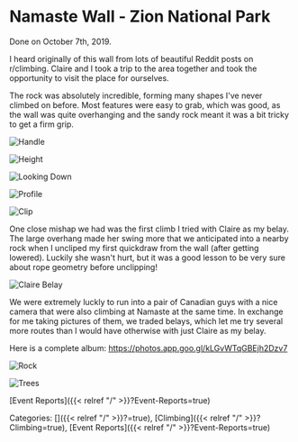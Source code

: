# Namaste Wall - Zion National Park

Done on October 7th, 2019.

I heard originally of this wall from lots of beautiful Reddit posts on
r/climbing. Claire and I took a trip to the area together and took the
opportunity to visit the place for ourselves.

The rock was absolutely incredible, forming many shapes I've never climbed on
before. Most features were easy to grab, which was good, as the wall was quite
overhanging and the sandy rock meant it was a bit tricky to get a firm grip.

![Handle](/docs/climbing/event-reports/2019-10-07-namaste-wall-zion-pics/handle.jpg)

![Height](/docs/climbing/event-reports/2019-10-07-namaste-wall-zion-pics/height.jpg)

![Looking Down](/docs/climbing/event-reports/2019-10-07-namaste-wall-zion-pics/looking-down.jpg)

![Profile](/docs/climbing/event-reports/2019-10-07-namaste-wall-zion-pics/profile.jpg)

![Clip](/docs/climbing/event-reports/2019-10-07-namaste-wall-zion-pics/silouette-clip.jpg)

One close mishap we had was the first climb I tried with Claire as my belay.
The large overhang made her swing more that we anticipated into a nearby rock
when I uncliped my first quickdraw from the wall (after getting lowered).
Luckily she wasn't hurt, but it was a good lesson to be very sure about rope
geometry before unclipping!

![Claire Belay](/docs/climbing/event-reports/2019-10-07-namaste-wall-zion-pics/claire-belay.jpg)

We were extremely luckly to run into a pair of Canadian guys with a nice camera
that were also climbing at Namaste at the same time. In exchange for me taking
pictures of them, we traded belays, which let me try several more routes than I
would have otherwise with just Claire as my belay.

Here is a complete album: https://photos.app.goo.gl/kLGvWTqGBEjh2Dzv7

![Rock](/docs/climbing/event-reports/2019-10-07-namaste-wall-zion-pics/rock.jpg)

![Trees](/docs/climbing/event-reports/2019-10-07-namaste-wall-zion-pics/trees.jpg)








[Event Reports]({{< relref "/" >}}?Event-Reports=true)


Categories: []({{< relref "/" >}}?=true),
[Climbing]({{< relref "/" >}}?Climbing=true),
[Event Reports]({{< relref "/" >}}?Event-Reports=true)